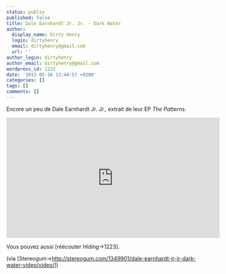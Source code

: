 ```yaml
---
status: publie
published: false
title: Dale Earnhardt Jr. Jr. - Dark Water
author:
  display_name: Dirty Henry
  login: dirtyhenry
  email: dirtyhenry@gmail.com
  url: ''
author_login: dirtyhenry
author_email: dirtyhenry@gmail.com
wordpress_id: 1232
date: '2013-05-16 13:44:57 +0200'
categories: []
tags: []
comments: []
---
```

Encore un peu de Dale Earnhardt Jr. Jr., extrait de leur EP *The Patterns*.

<iframe width="560" height="315" src="http://www.youtube.com/embed/z9W8Fuzk0Uc" frameborder="0" allowfullscreen></iframe>

Vous pouvez aussi [réécouter *Hiding*->1223].

(via [Stereogum->http://stereogum.com/1349901/dale-earnhardt-jr-jr-dark-water-video/video/])
